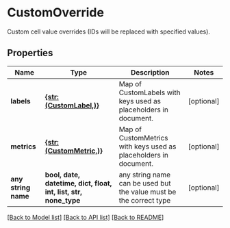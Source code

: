 # CustomOverride

Custom cell value overrides (IDs will be replaced with specified values).

## Properties
Name | Type | Description | Notes
------------ | ------------- | ------------- | -------------
**labels** | [**{str: (CustomLabel,)}**](CustomLabel.md) | Map of CustomLabels with keys used as placeholders in document. | [optional] 
**metrics** | [**{str: (CustomMetric,)}**](CustomMetric.md) | Map of CustomMetrics with keys used as placeholders in document. | [optional] 
**any string name** | **bool, date, datetime, dict, float, int, list, str, none_type** | any string name can be used but the value must be the correct type | [optional]

[[Back to Model list]](../README.md#documentation-for-models) [[Back to API list]](../README.md#documentation-for-api-endpoints) [[Back to README]](../README.md)


